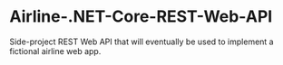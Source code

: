 # Airline-.NET-Core-REST-Web-API
Side-project REST Web API that will eventually be used to implement a fictional airline web app.
